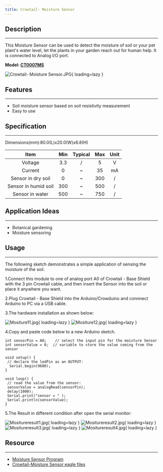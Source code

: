```yaml
---
title: Crowtail- Moisture Sensor
---
```


## Description
-----------

This Moisture Sensor can be used to detect the moisture of soil or your pet plant's water level, let the plants in your garden reach out for human help. It is connected to Analog I/O port.

**Model: [CT0007MS](http://www.elecrow.com/crowtail-moisture-sensor-p-1228.html)**

![Crowtail- Moisture Sensor.JPG](https://wiki.elecrow.com/images/thumb/a/a1/Crowtail-_Moisture_Sensor.JPG/600px-Crowtail-_Moisture_Sensor.JPG){ loading=lazy }

## Features
--------

- Soil moisture sensor based on soil resistivity measurement
- Easy to use

## Specification
-------------

Dimensions(mm):80.0(L)x20.0(W)x6.8(H)

| Item | Min | Typical | Max | Unit |
|:-:|:-:|:-:|:-:|:-:|
| Voltage | 3.3 | / | 5 | V |
| Current | 0 | ~ | 35 | mA |
| Sensor in dry soil | 0 | ~ | 300 | / |
| Sensor in humid soil | 300 | ~ | 500 | / |
| Sensor in water | 500 | ~ | 750 | / |

## Application Ideas
-----------------

- Botanical gardening
- Moisture sensoring

## Usage
-----

The following sketch demonstrates a simple application of sensing the moisture of the soil.

1.Connect this module to one of analog port A0 of Crowtail - Base Shield with the 3 pin Crowtail cable, and then insert the Sensor into the soil or place it anywhere you want.

2.Plug Crowtail - Base Shield into the Arduino/Crowduino and connnect Arduino to PC via a USB cable.

3.The hardware installation as shown below:

![Mositure11.jpg](https://wiki.elecrow.com/images/thumb/d/de/Mositure11.jpg/400px-Mositure11.jpg){ loading=lazy }
![Mositure12.jpg](https://wiki.elecrow.com/images/thumb/4/4b/Mositure12.jpg/600px-Mositure12.jpg){ loading=lazy }

4.Copy and paste code below to a new Arduino sketch.

```
int sensorPin = A0;    // select the input pin for the moisture Sensor
int sensorValue = 0;  // variable to store the value coming from the sensor

void setup() {
 // declare the ledPin as an OUTPUT:
  Serial.begin(9600);  
}

void loop() {
 // read the value from the sensor:
 sensorValue = analogRead(sensorPin);    
 delay(1000);          
 Serial.print("sensor = " );                       
 Serial.println(sensorValue);                   
}
```

5.The Result in different condition after open the serial monitor:

![Mositureresult1.jpg](https://wiki.elecrow.com/images/6/6d/Mositureresult1.jpg){ loading=lazy } 
![Mositureresult2.jpg](https://wiki.elecrow.com/images/5/53/Mositureresult2.jpg){ loading=lazy }
![Mositureresult3.jpg](https://wiki.elecrow.com/images/2/2b/Mositureresult3.jpg){ loading=lazy }
![Mositureresult4.jpg](https://wiki.elecrow.com/images/e/e3/Mositureresult4.jpg){ loading=lazy }

## Resource
--------

- [Moisture Sensor Program](./files/Moisturesensor-zip.md)
- [Crowtail-Moisture Sensor eagle files](./files/Crowtail-Moisture-Sensor-zip.md)
